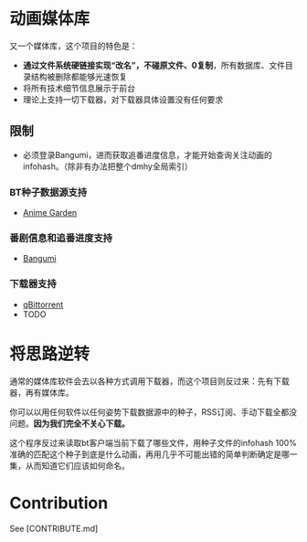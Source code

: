 # 动画媒体库

又一个媒体库，这个项目的特色是：

- **通过文件系统硬链接实现“改名”，不碰原文件、0复制**，所有数据库、文件目录结构被删除都能够光速恢复
- 将所有技术细节信息展示于前台
- 理论上支持一切下载器，对下载器具体设置没有任何要求

## 限制

- 必须登录Bangumi，进而获取追番进度信息，才能开始查询关注动画的infohash。（除非有办法把整个dmhy全局索引）

### BT种子数据源支持
- [Anime Garden](https://animes.garden/)

### 番剧信息和追番进度支持
- [Bangumi](https://bgm.tv/)

### 下载器支持
- [qBittorrent](https://www.qbittorrent.org/)
- TODO

# 将思路逆转

通常的媒体库软件会去以各种方式调用下载器，而这个项目则反过来：先有下载器，再有媒体库。

你可以以用任何软件以任何姿势下载数据源中的种子，RSS订阅、手动下载全都没问题。**因为我们完全不关心下载。**

这个程序反过来读取bt客户端当前下载了哪些文件，用种子文件的infohash 100%准确的匹配这个种子到底是什么动画，再用几乎不可能出错的简单判断确定是哪一集，从而知道它们应该如何命名。


# Contribution

See [CONTRIBUTE.md]
